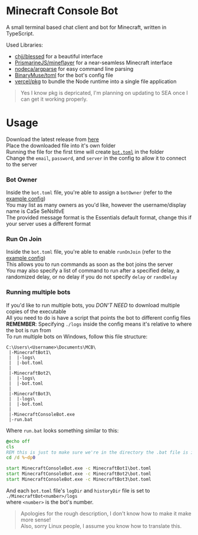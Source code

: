 # Minecraft Console Bot
A small terminal based chat client and bot for Minecraft, written in TypeScript.

Used Libraries:
 * [chjj/blessed](https://www.npmjs.com/package/blessed) for a beautiful interface
 * [PrismarineJS/mineflayer](https://www.npmjs.com/package/mineflayer) for a near-seamless Minecraft interface
 * [nodeca/argparse](https://www.npmjs.com/package/argparse) for easy command line parsing
 * [BinaryMuse/toml](https://www.npmjs.com/package/toml) for the bot's config file
 * [vercel/pkg](https://www.npmjs.com/package/pkg) to bundle the Node runtime into a single file application
  > Yes I know pkg is depricated, I'm planning on updating to SEA once I can get it working properly.

# Usage
Download the latest release from [here](https://github.com/TheFauxFox/mcb/releases)  
Place the downloaded file into it's own folder  
Running the file for the first time will create [`bot.toml`](https://github.com/TheFauxFox/mcb/blob/master/bot.example.toml) in the folder  
Change the `email`, `password`, and `server` in the config to allow it to connect to the server  

### Bot Owner
Inside the `bot.toml` file, you're able to assign a `botOwner` (refer to the [example config](https://github.com/TheFauxFox/mcb/blob/master/bot.example.toml))  
You may list as many owners as you'd like, however the username/display name is CaSe SeNsItIvE  
The provided message format is the Essentials default format, change this if your server uses a different format  

### Run On Join
Inside the `bot.toml` file, you're able to enable `runOnJoin` (refer to the [example config](https://github.com/TheFauxFox/mcb/blob/master/bot.example.toml))  
This allows you to run commands as soon as the bot joins the server  
You may also specify a list of command to run after a specified delay, a randomized delay, or no delay if you do not specify `delay` or `randDelay`

### Running multiple bots
If you'd like to run multiple bots, you *DON'T NEED* to download multiple copies of the executable  
All you need to do is have a script that points the bot to different config files  
**REMEMBER**: Specifying `./logs` inside the config means it's relative to where the bot is run from  
To run multiple bots on Windows, follow this file structure:
```
C:\Users\<Username>\Documents\MCB\
 |-MinecraftBot1\
 |  |-logs\
 |  |-bot.toml
 |
 |-MinecraftBot2\
 |  |-logs\
 |  |-bot.toml
 |
 |-MinecraftBot3\
 |  |-logs\
 |  |-bot.toml
 |
 |-MinecraftConsoleBot.exe
 |-run.bat
```
Where `run.bat` looks something similar to this:
```bat
@echo off
cls
REM this is just to make sure we're in the directory the .bat file is in
cd /d %~dp0

start MinecraftConsoleBot.exe -c MinecraftBot1\bot.toml
start MinecraftConsoleBot.exe -c MinecraftBot2\bot.toml
start MinecraftConsoleBot.exe -c MinecraftBot3\bot.toml
```
And each `bot.toml` file's `logDir` and `historyDir` file is set to `./MinecraftBot<number>/logs`  
where `<number>` is the bot's number.
> Apologies for the rough description, I don't know how to make it make more sense!  
> Also, sorry Linux people, I assume you know how to translate this.